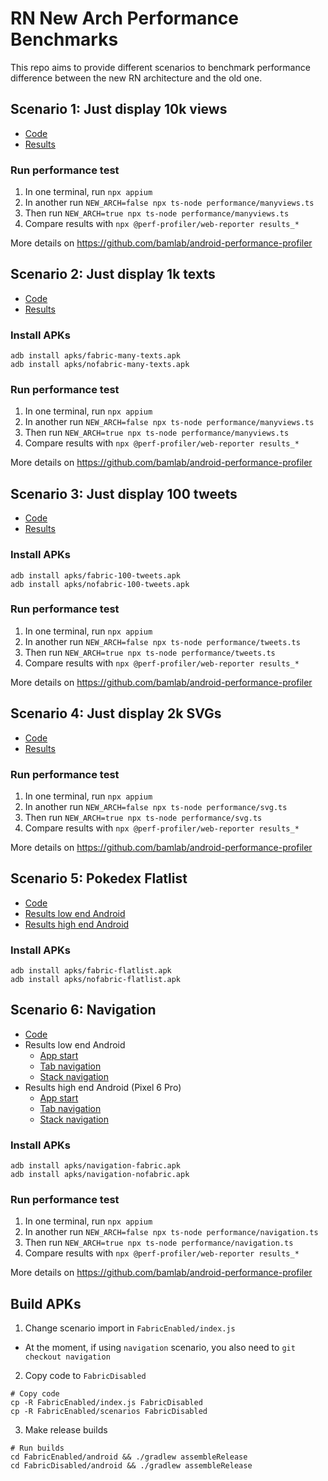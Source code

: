 # RN New Arch Performance Benchmarks

This repo aims to provide different scenarios to benchmark performance difference between the new RN architecture and the old one.

## Scenario 1: Just display 10k views

- [Code](./FabricEnabled/scenarios/thousand-views/App.tsx)
- [Results](https://rn-new-arch-perf.netlify.app/a10s/manyviews/report)

### Run performance test

1. In one terminal, run `npx appium`
2. In another run `NEW_ARCH=false npx ts-node performance/manyviews.ts`
3. Then run `NEW_ARCH=true npx ts-node performance/manyviews.ts`
4. Compare results with `npx @perf-profiler/web-reporter results_*`

More details on https://github.com/bamlab/android-performance-profiler

## Scenario 2: Just display 1k texts

- [Code](./FabricEnabled/scenarios/thousand-texts/App.tsx)
- [Results](https://rn-new-arch-perf.netlify.app/a10s/manytexts/report)

### Install APKs

```
adb install apks/fabric-many-texts.apk
adb install apks/nofabric-many-texts.apk
```

### Run performance test

1. In one terminal, run `npx appium`
2. In another run `NEW_ARCH=false npx ts-node performance/manyviews.ts`
3. Then run `NEW_ARCH=true npx ts-node performance/manyviews.ts`
4. Compare results with `npx @perf-profiler/web-reporter results_*`

More details on https://github.com/bamlab/android-performance-profiler

## Scenario 3: Just display 100 tweets

- [Code](./FabricEnabled/scenarios/tweets/App.tsx)
- [Results](https://rn-new-arch-perf.netlify.app/a10s/100-tweets/report)

### Install APKs

```
adb install apks/fabric-100-tweets.apk
adb install apks/nofabric-100-tweets.apk
```

### Run performance test

1. In one terminal, run `npx appium`
2. In another run `NEW_ARCH=false npx ts-node performance/tweets.ts`
3. Then run `NEW_ARCH=true npx ts-node performance/tweets.ts`
4. Compare results with `npx @perf-profiler/web-reporter results_*`

More details on https://github.com/bamlab/android-performance-profiler

## Scenario 4: Just display 2k SVGs

- [Code](./FabricEnabled/scenarios/svg/App.tsx)
- [Results](https://rn-new-arch-perf.netlify.app/a10s/2k-svgs/report)

### Run performance test

1. In one terminal, run `npx appium`
2. In another run `NEW_ARCH=false npx ts-node performance/svg.ts`
3. Then run `NEW_ARCH=true npx ts-node performance/svg.ts`
4. Compare results with `npx @perf-profiler/web-reporter results_*`

More details on https://github.com/bamlab/android-performance-profiler

## Scenario 5: Pokedex Flatlist

- [Code](./FabricEnabled/scenarios/pokedex/App.tsx)
- [Results low end Android](https://rn-new-arch-perf.netlify.app/j3/flatlist/report)
- [Results high end Android](https://rn-new-arch-perf.netlify.app/s10/flatlist/report)

### Install APKs

```
adb install apks/fabric-flatlist.apk
adb install apks/nofabric-flatlist.apk
```

## Scenario 6: Navigation

- [Code](./FabricEnabled/scenarios/navigation/App.tsx)
- Results low end Android
  - [App start](https://rn-new-arch-perf.netlify.app/a10s/navigation/start/report)
  - [Tab navigation](https://rn-new-arch-perf.netlify.app/a10s/navigation/tabs/report)
  - [Stack navigation](https://rn-new-arch-perf.netlify.app/a10s/navigation/stack/report)
- Results high end Android (Pixel 6 Pro)
  - [App start](https://rn-new-arch-perf.netlify.app/pixel6pro/navigation/start/report)
  - [Tab navigation](https://rn-new-arch-perf.netlify.app/pixel6pro/navigation/tabs/report)
  - [Stack navigation](https://rn-new-arch-perf.netlify.app/pixel6pro/navigation/stack/report)

### Install APKs

```
adb install apks/navigation-fabric.apk
adb install apks/navigation-nofabric.apk
```

### Run performance test

1. In one terminal, run `npx appium`
2. In another run `NEW_ARCH=false npx ts-node performance/navigation.ts`
3. Then run `NEW_ARCH=true npx ts-node performance/navigation.ts`
4. Compare results with `npx @perf-profiler/web-reporter results_*`

More details on https://github.com/bamlab/android-performance-profiler

## Build APKs

1. Change scenario import in `FabricEnabled/index.js`

- At the moment, if using `navigation` scenario, you also need to `git checkout navigation`

2. Copy code to `FabricDisabled`

```shell
# Copy code
cp -R FabricEnabled/index.js FabricDisabled
cp -R FabricEnabled/scenarios FabricDisabled
```

3. Make release builds

```shell
# Run builds
cd FabricEnabled/android && ./gradlew assembleRelease
cd FabricDisabled/android && ./gradlew assembleRelease
```
